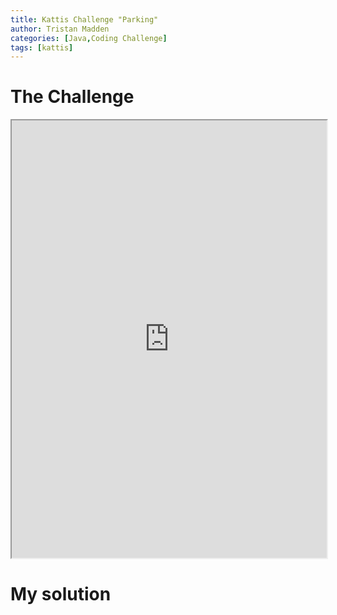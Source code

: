 ```yaml
---
title: Kattis Challenge "Parking"
author: Tristan Madden
categories: [Java,Coding Challenge]
tags: [kattis]
---
```

<h1>The Challenge</h1>
<iframe src="https://open.kattis.com/problems/parking2" width="100%" height="700px">
</iframe>
<h1>My solution</h1>
<script src="https://gist.github.com/Trimad/baa7edefa99e8caf28bec02f6bd36e3f.js"></script>
